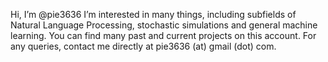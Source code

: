 Hi, I’m @pie3636
I’m interested in many things, including subfields of Natural Language Processing, stochastic simulations and general machine learning.
You can find many past and current projects on this account.
For any queries, contact me directly at pie3636 (at) gmail (dot) com.
